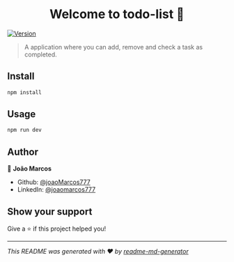 <h1 align="center">Welcome to todo-list 👋</h1>
<p>
  <a href="https://www.npmjs.com/package/todo-list" target="_blank">
    <img alt="Version" src="https://img.shields.io/npm/v/todo-list.svg">
  </a>
</p>

> A application where you can add, remove and check a task as completed.

## Install

```sh
npm install
```

## Usage

```sh
npm run dev
```

## Author

👤 **João Marcos**

* Github: [@joaoMarcos777](https://github.com/joaoMarcos777)
* LinkedIn: [@joaomarcos777](https://linkedin.com/in/joaomarcos777)

## Show your support

Give a ⭐️ if this project helped you!

***
_This README was generated with ❤️ by [readme-md-generator](https://github.com/kefranabg/readme-md-generator)_